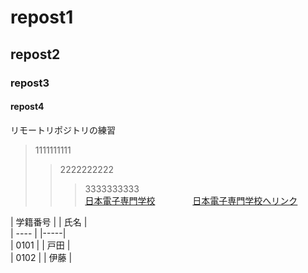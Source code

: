 # repost1
## repost2
### repost3
<h4>repost4</h4>
リモートリポジトリの練習  

> 1111111111  
>> 2222222222  
>>> 3333333333  
[日本電子専門学校](https://www.jec.ac.jp)　　
　　[日本電子専門学校へリンク](https://www.jec.ac.jp)

| 学籍番号 | | 氏名 |  
| ---- | |-----|  
| 0101 | | 戸田 |  
| 0102 | | 伊藤 |  
